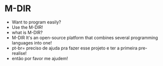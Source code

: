 # M-DIR
- Want to program easily?
- Use the M-DIR!
- what is M-DIR?
- M-DIR It's an open-source platform that combines several programming languages ​​into one!
- pt-br= preciso de ajuda pra fazer esse projeto e ter a primeira pre-realise!
- então por favor me ajudem!
